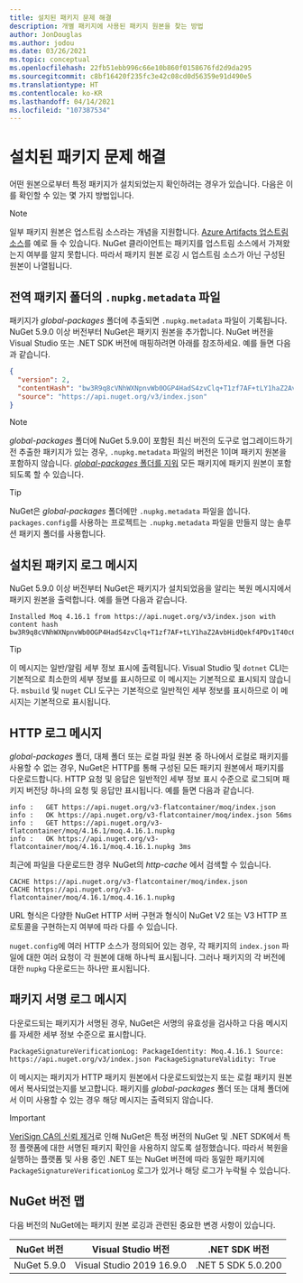 ```yaml
---
title: 설치된 패키지 문제 해결
description: 개별 패키지에 사용된 패키지 원본을 찾는 방법
author: JonDouglas
ms.author: jodou
ms.date: 03/26/2021
ms.topic: conceptual
ms.openlocfilehash: 22fb51ebb996c66e10b860f0158676fd2d9da295
ms.sourcegitcommit: c8bf16420f235fc3e42c08cd0d56359e91d490e5
ms.translationtype: HT
ms.contentlocale: ko-KR
ms.lasthandoff: 04/14/2021
ms.locfileid: "107387534"
---
```

# <a name="troubleshooting-installed-packages"></a>설치된 패키지 문제 해결

어떤 원본으로부터 특정 패키지가 설치되었는지 확인하려는 경우가 있습니다. 다음은 이를 확인할 수 있는 몇 가지 방법입니다.

> [!Note]
> 일부 패키지 원본은 업스트림 소스라는 개념을 지원합니다. [Azure Artifacts 업스트림 소스](/azure/devops/artifacts/concepts/upstream-sources)를 예로 들 수 있습니다. NuGet 클라이언트는 패키지를 업스트림 소스에서 가져왔는지 여부를 알지 못합니다. 따라서 패키지 원본 로깅 시 업스트림 소스가 아닌 구성된 원본이 나열됩니다.

## <a name="nupkgmetadata-file-in-global-packages-folder"></a>전역 패키지 폴더의 `.nupkg.metadata` 파일

패키지가 *global-packages* 폴더에 추출되면 `.nupkg.metadata` 파일이 기록됩니다. NuGet 5.9.0 이상 버전부터 NuGet은 패키지 원본을 추가합니다. NuGet 버전을 Visual Studio 또는 .NET SDK 버전에 매핑하려면 아래를 참조하세요. 예를 들면 다음과 같습니다.

```json
{
  "version": 2,
  "contentHash": "bw3R9q8cVNhWXNpnvWb0OGP4HadS4zvClq+T1zf7AF+tLY1haZ2AvbHidQekf4PDv1T40c6brZeT/V0IBq7cEQ==",
  "source": "https://api.nuget.org/v3/index.json"
}
```

> [!Note]
> *global-packages* 폴더에 NuGet 5.9.0이 포함된 최신 버전의 도구로 업그레이드하기 전 추출한 패키지가 있는 경우, `.nupkg.metadata` 파일의 버전은 1이며 패키지 원본을 포함하지 않습니다. [*global-packages* 폴더를 지워](../consume-packages/managing-the-global-packages-and-cache-folders.md#clearing-local-folders) 모든 패키지에 패키지 원본이 포함되도록 할 수 있습니다.

> [!Tip]
> NuGet은 *global-packages* 폴더에만 `.nupkg.metadata` 파일을 씁니다. `packages.config`를 사용하는 프로젝트는 `.nupkg.metadata` 파일을 만들지 않는 솔루션 패키지 폴더를 사용합니다.

## <a name="installed-package-log-message"></a>설치된 패키지 로그 메시지

NuGet 5.9.0 이상 버전부터 NuGet은 패키지가 설치되었음을 알리는 복원 메시지에서 패키지 원본을 출력합니다. 예를 들면 다음과 같습니다.

```text
Installed Moq 4.16.1 from https://api.nuget.org/v3/index.json with content hash bw3R9q8cVNhWXNpnvWb0OGP4HadS4zvClq+T1zf7AF+tLY1haZ2AvbHidQekf4PDv1T40c6brZeT/V0IBq7cEQ==.
```

> [!Tip]
> 이 메시지는 일반/알림 세부 정보 표시에 출력됩니다. Visual Studio 및 `dotnet` CLI는 기본적으로 최소한의 세부 정보를 표시하므로 이 메시지는 기본적으로 표시되지 않습니다. `msbuild` 및 `nuget` CLI 도구는 기본적으로 일반적인 세부 정보를 표시하므로 이 메시지는 기본적으로 표시됩니다.

## <a name="http-log-message"></a>HTTP 로그 메시지

*global-packages* 폴더, 대체 폴더 또는 로컬 파일 원본 중 하나에서 로컬로 패키지를 사용할 수 없는 경우, NuGet은 HTTP를 통해 구성된 모든 패키지 원본에서 패키지를 다운로드합니다. HTTP 요청 및 응답은 일반적인 세부 정보 표시 수준으로 로그되며 패키지 버전당 하나의 요청 및 응답만 표시됩니다. 예를 들면 다음과 같습니다.

```text
info :   GET https://api.nuget.org/v3-flatcontainer/moq/index.json
info :   OK https://api.nuget.org/v3-flatcontainer/moq/index.json 56ms
info :   GET https://api.nuget.org/v3-flatcontainer/moq/4.16.1/moq.4.16.1.nupkg
info :   OK https://api.nuget.org/v3-flatcontainer/moq/4.16.1/moq.4.16.1.nupkg 3ms
```

최근에 파일을 다운로드한 경우 NuGet의 *http-cache* 에서 검색할 수 있습니다.

```text
CACHE https://api.nuget.org/v3-flatcontainer/moq/index.json
CACHE https://api.nuget.org/v3-flatcontainer/moq/4.16.1/moq.4.16.1.nupkg
```

URL 형식은 다양한 NuGet HTTP 서버 구현과 형식이 NuGet V2 또는 V3 HTTP 프로토콜을 구현하는지 여부에 따라 다를 수 있습니다.

`nuget.config`에 여러 HTTP 소스가 정의되어 있는 경우, 각 패키지의 `index.json` 파일에 대한 여러 요청이 각 원본에 대해 하나씩 표시됩니다. 그러나 패키지의 각 버전에 대한 `nupkg` 다운로드는 하나만 표시됩니다.

## <a name="package-signature-log-message"></a>패키지 서명 로그 메시지

다운로드되는 패키지가 서명된 경우, NuGet은 서명의 유효성을 검사하고 다음 메시지를 자세한 세부 정보 수준으로 표시합니다.

```text
PackageSignatureVerificationLog: PackageIdentity: Moq.4.16.1 Source: https://api.nuget.org/v3/index.json PackageSignatureValidity: True
```

이 메시지는 패키지가 HTTP 패키지 원본에서 다운로드되었는지 또는 로컬 패키지 원본에서 복사되었는지를 보고합니다. 패키지를 *global-packages* 폴더 또는 대체 폴더에서 이미 사용할 수 있는 경우 해당 메시지는 출력되지 않습니다.

> [!Important]
> [VeriSign CA의 신뢰 제거](https://github.com/dotnet/announcements/issues/180)로 인해 NuGet은 특정 버전의 NuGet 및 .NET SDK에서 특정 플랫폼에 대한 서명된 패키지 확인을 사용하지 않도록 설정했습니다. 따라서 복원을 실행하는 플랫폼 및 사용 중인 .NET 또는 NuGet 버전에 따라 동일한 패키지에 `PackageSignatureVerificationLog` 로그가 있거나 해당 로그가 누락될 수 있습니다.

## <a name="nuget-version-map"></a>NuGet 버전 맵

다음 버전의 NuGet에는 패키지 원본 로깅과 관련된 중요한 변경 사항이 있습니다.

|NuGet 버전|Visual Studio 버전|.NET SDK 버전|
|---|---|---|
|NuGet 5.9.0|Visual Studio 2019 16.9.0|.NET 5 SDK 5.0.200|
